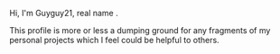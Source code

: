 Hi, I'm Guyguy21, real name <REDACTED>.

This profile is more or less a dumping ground for any fragments of my personal projects which I feel could be helpful to others.
